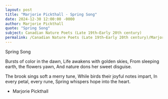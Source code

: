 ```yaml
---
layout: post
title: "Marjorie Pickthall - Spring Song"
date: 2024-12-30 12:00:00 -0000
author: Marjorie Pickthall
quote: "Spring Song"
subject: Canadian Nature Poets (Late 19th–Early 20th century)
permalink: /Canadian Nature Poets (Late 19th–Early 20th century)/Marjorie Pickthall/Marjorie Pickthall - Spring Song
---
```


Spring Song

Bursts of color in the dawn,
Life awakens with golden skies,
From sleeping earth, the flowers yawn,
And nature dons her sweet disguise.

The brook sings soft a merry tune,
While birds their joyful notes impart,
In every petal, every rune,
Spring whispers hope into the heart.

- Marjorie Pickthall
